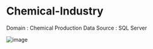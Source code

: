 # Chemical-Industry
Domain : Chemical Production
Data Source : SQL Server

![image](https://user-images.githubusercontent.com/58816046/201633995-240dbdac-fe6e-48d8-be7e-c05fd0213229.png)
